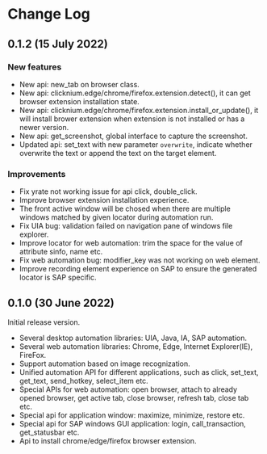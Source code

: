 # Change Log
## 0.1.2 (15 July 2022)
### New features
- New api: new_tab on browser class.
- New api: clicknium.edge/chrome/firefox.extension.detect(), it can get browser extension installation state.
- New api: clicknium.edge/chrome/firefox.extension.install_or_update(), it will install brower extension when extension is not installed or has a newer version.
- New api: get_screenshot, global interface to capture the screenshot.
- Updated api: set_text with new parameter `overwrite`, indicate whether overwrite the text or append the text on the target element.

### Improvements
- Fix yrate not working issue for api click, double_click.
- Improve browser extension installation experience.
- The front active window will be chosed when there are multiple windows matched by given locator during automation run.
- Fix UIA bug: validation failed on navigation pane of windows file explorer.
- Improve locator for web automation: trim the space for the value of attribute sinfo, name etc.
- Fix web automation bug: modifier_key was not working on web element.
- Improve recording element experience on SAP to ensure the generated locator is SAP specific.

## 0.1.0 (30 June 2022)
Initial release version.
- Several desktop automation libraries: UIA, Java, IA, SAP automation.
- Several web automation libraries: Chrome, Edge, Internet Explorer(IE), FireFox.
- Support automation based on image recognization.
- Unified automation API for different applications, such as click, set_text, get_text, send_hotkey, select_item etc.
- Special APIs for web automation: open browser, attach to already opened browser, get active tab, close browser, refresh tab, close tab etc.
- Special api for application window: maximize, minimize, restore etc.
- Special api for SAP windows GUI application: login, call_transaction, get_statusbar etc.
- Api to install chrome/edge/firefox browser extension.
